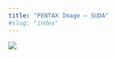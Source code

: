 ```yaml
---
title: "PENTAX Image – SUDA"
#slug: "index"
---
```


[![](/wp-content/2011/12/72-300x225.jpg)](/wp-content/2011/12/72.jpg)